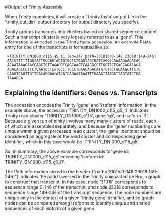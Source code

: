 #Output of Trinity Assembly

When Trinity completes, it will create a 'Trinity.fasta' output file in the 'trinity_out_dir/' output directory (or output directory you specify).  

Trinity groups transcripts into clusters based on shared sequence content. Such a transcript cluster is very loosely referred to as a 'gene'. This information is encoded in the Trinity fasta accession.  An example Fasta entry for one of the transcripts is formatted like so:

     >TRINITY_DN1000_c115_g5_i1 len=247 path=[31015:0-148 23018:149-246]
     AATCTTTTTTGGTATTGGCAGTACTGTGCTCTGGGTAGTGATTAGGGCAAAAGAAGACAC
     ACAATAAAGAACCAGGTGTTAGACGTCAGCAAGTCAAGGCCTTGGTTCTCAGCAGACAGA
     AGACAGCCCTTCTCAATCCTCATCCCTTCCCTGAACAGACATGTCTTCTGCAAGCTTCTC
     CAAGTCAGTTGTTCACAGGAACATCATCAGAATAAATTTGAAATTATGATTAGTATCTGA
     TAAAGCA

## Explaining the identifiers: Genes vs. Transcripts

The accession encodes the Trinity 'gene' and 'isoform' information. In the example above, the accession 'TRINITY_DN1000_c115_g5_i1' indicates Trinity read cluster 'TRINITY_DN1000_c115', gene 'g5', and isoform 'i1'.  Because a given run of trinity involves many many clusters of reads, each of which are assembled separately, and because the 'gene' numberings are unique within a given processed read cluster, the 'gene' identifier should be considered an aggregate of the read cluster and corresponding gene identifier, which in this case would be 'TRINITY_DN1000_c115_g5'.

So, in summary, the above example corresponds to 'gene id: TRINITY_DN1000_c115_g5' encoding 'isoform id: TRINITY_DN1000_c115_g5_i1'.

The Path information stored in the header ("path=[31015:0-148 23018:149-246]") indicates the path traversed in the Trinity compacted de Bruijn graph to construct that transcript.  In this case, node '31015' corresponds to sequence range 0-148 of the transcript, and node 23018 corresponds to sequence range 149-246 of the transcript sequence.  The node numbers are unique only in the context of a given Trinity gene identifier, and so graph nodes can be compared among isoforms to identify unique and shared sequences of each isoform of a given gene.
